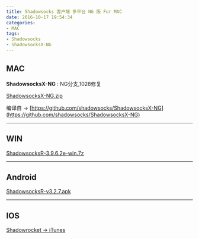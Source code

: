 ```yaml
---
title: Shadowsocks 客户端 多平台 NG 版 For MAC
date: 2016-10-17 19:54:34
categories:
- MAC
tags: 
- Shadowsocks
- ShadowsocksX-NG
---
```

## MAC

**ShadowsocksX-NG** : NG分支,1028修复
<!-- more -->

[ShadowsocksX-NG.zip](https://didee.cn/files/ShadowsocksX-NG.zip)

编译自 -> [https://github.com/shadowsocks/ShadowsocksX-NG](https://github.com/shadowsocks/ShadowsocksX-NG)

---
## WIN
[ShadowsocksR-3.9.6.2e-win.7z](https://didee.cn/files/ShadowsocksR-3.9.6.2e-win.7z)



---
## Android
[ShadowsocksR-v3.2.7.apk](https://didee.cn/files/ShadowsocksR-v3.2.7.apk)

---
## IOS
[Shadowrocket -> iTunes](https://itunes.apple.com/us/app/shadowrocket/id932747118?mt=8)






